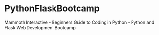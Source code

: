 # PythonFlaskBootcamp
Mammoth Interactive - Beginners Guide to Coding in Python - Python and Flask Web Development Bootcamp
